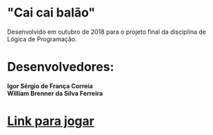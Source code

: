 # "Cai cai balão"

Desenvolvido em outubro de 2018 para o projeto final da disciplina de Lógica de Programação.

# Desenvolvedores:

**Igor Sérgio de França Correia** <br>
**William Brenner da Silva Ferreira** <br>

# [Link para jogar](https://igorsergiojs.github.io/lop_game/lopjg.html)


